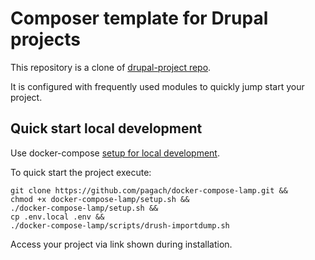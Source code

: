 # Composer template for Drupal projects

This repository is a clone of [drupal-project repo](https://github.com/drupal-composer/drupal-project).

It is configured with frequently used modules to quickly jump start your project.

## Quick start local development
Use docker-compose [setup for local development](https://github.com/pagach/docker-compose-lamp).

To quick start the project execute:

```shell
git clone https://github.com/pagach/docker-compose-lamp.git &&
chmod +x docker-compose-lamp/setup.sh &&
./docker-compose-lamp/setup.sh &&
cp .env.local .env &&
./docker-compose-lamp/scripts/drush-importdump.sh
```

Access your project via link shown during installation.
